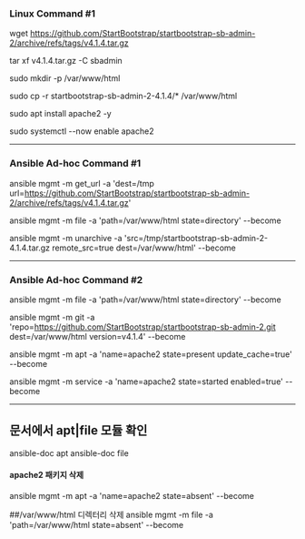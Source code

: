 ### Linux Command #1
wget https://github.com/StartBootstrap/startbootstrap-sb-admin-2/archive/refs/tags/v4.1.4.tar.gz

tar xf v4.1.4.tar.gz -C sbadmin

sudo mkdir -p /var/www/html

sudo cp -r startbootstrap-sb-admin-2-4.1.4/* /var/www/html

sudo apt install apache2 -y

sudo systemctl --now enable apache2


----

### Ansible Ad-hoc Command #1
ansible mgmt -m get_url -a 'dest=/tmp url=https://github.com/StartBootstrap/startbootstrap-sb-admin-2/archive/refs/tags/v4.1.4.tar.gz'

ansible mgmt -m file -a 'path=/var/www/html state=directory' --become

ansible mgmt -m unarchive -a 'src=/tmp/startbootstrap-sb-admin-2-4.1.4.tar.gz remote_src=true dest=/var/www/html' --become

---

### Ansible Ad-hoc Command #2
ansible mgmt -m file -a 'path=/var/www/html state=directory' --become

ansible mgmt -m git -a 'repo=https://github.com/StartBootstrap/startbootstrap-sb-admin-2.git dest=/var/www/html version=v4.1.4' --become

ansible mgmt -m apt -a 'name=apache2 state=present update_cache=true' --become

ansible mgmt -m service -a 'name=apache2 state=started enabled=true' --become

---


## 문서에서 apt|file 모듈 확인
ansible-doc apt
ansible-doc file

#### apache2 패키지 삭제
ansible mgmt -m apt -a 'name=apache2 state=absent' --become

##/var/www/html 디렉터리 삭제
ansible mgmt -m file -a 'path=/var/www/html state=absent' --become

